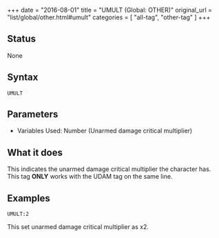 +++
date = "2016-08-01"
title = "UMULT (Global: OTHER)"
original_url = "list/global/other.html#umult"
categories = [ "all-tag", "other-tag" ]
+++

## Status

None

## Syntax

`UMULT`

## Parameters

-   Variables Used: Number (Unarmed damage critical multiplier)



What it does
------------

This indicates the unarmed damage critical multiplier the character has.
This tag **ONLY** works with the UDAM tag on the same line.

Examples
--------

`UMULT:2`

This set unarmed damage critical multiplier as x2.

